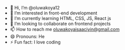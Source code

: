 - 👋 Hi, I’m @oluwakoya12
- 👀 I’m interested in front-end development
- 🌱 I’m currently learning HTML, CSS, JS, React js
- 💞️ I’m looking to collaborate on frontend projects
- 📫 How to reach me oluwakoyaisaaciyin@gmail.com
- 😄 Pronouns: He
- ⚡ Fun fact: I love coding

<!---
oluwakoya12/oluwakoya12 is a ✨ special ✨ repository because its `README.md` (this file) appears on your GitHub profile.
You can click the Preview link to take a look at your changes.
--->
